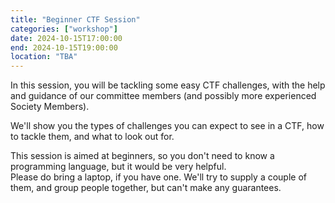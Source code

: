 ```yaml
---
title: "Beginner CTF Session"
categories: ["workshop"]
date: 2024-10-15T17:00:00
end: 2024-10-15T19:00:00
location: "TBA"
---
```


In this session, you will be tackling some easy CTF challenges, with the help and guidance of our committee members (and possibly more experienced Society Members).

We'll show you the types of challenges you can expect to see in a CTF, how to tackle them, and what to look out for.

This session is aimed at beginners, so you don't need to know a programming language, but it would be very helpful.\
Please do bring a laptop, if you have one. We'll try to supply a couple of them, and group people together, but can't make any guarantees.
